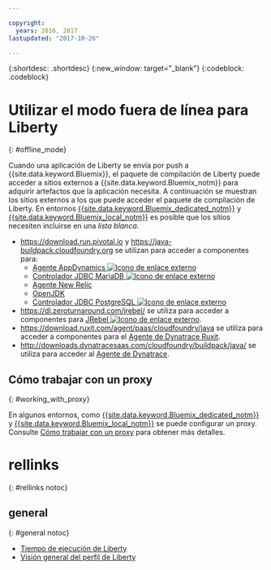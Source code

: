 ```yaml
---

copyright:
  years: 2016, 2017
lastupdated: "2017-10-26"

---
```


{:shortdesc: .shortdesc}
{:new_window: target="_blank"}
{:codeblock: .codeblock}


# Utilizar el modo fuera de línea para Liberty
{: #offline_mode}

Cuando una aplicación de Liberty se envía por push a {{site.data.keyword.Bluemix}}, el paquete de compilación de Liberty puede acceder a sitios externos a {{site.data.keyword.Bluemix_notm}} para adquirir artefactos que la aplicación necesita.
A continuación se muestran los sitios externos a los que puede acceder el paquete de compilación de Liberty.  En entornos [{{site.data.keyword.Bluemix_dedicated_notm}}](/docs/dedicated/index.html#dedicated) y
[{{site.data.keyword.Bluemix_local_notm}}](/docs/local/index.html#local) es posible que los sitios necesiten incluirse en una *lista blanca*.

* https://download.run.pivotal.io y https://java-buildpack.cloudfoundry.org se utilizan para acceder a componentes para:
  * [Agente AppDynamics ![Icono de enlace externo](../../icons/launch-glyph.svg "Icono de enlace externo")](https://www.appdynamics.com/)
  * [Controlador JDBC MariaDB ![Icono de enlace externo](../../icons/launch-glyph.svg "Icono de enlace externo")](https://mariadb.com/)
  * [Agente New Relic](newRelic.html)
  * [OpenJDK](customizingJRE.html#OpenJDK)
  * [Controlador JDBC PostgreSQL ![Icono de enlace externo](../../icons/launch-glyph.svg "Icono de enlace externo")](https://www.postgresql.org)
* https://dl.zeroturnaround.com/jrebel/ se utiliza para acceder a componentes para [JRebel ![Icono de enlace externo](../../icons/launch-glyph.svg "Icono de enlace externo")](https://zeroturnaround.com/software/jrebel/).
* https://download.ruxit.com/agent/paas/cloudfoundry/java se utiliza para acceder a componentes para el [Agente de Dynatrace Ruxit](dynatrace.html).
* http://downloads.dynatracesaas.com/cloudfoundry/buildpack/java/ se utiliza para acceder al [Agente de Dynatrace](dynatrace.html).

## Cómo trabajar con un proxy
{: #working_with_proxy}

En algunos entornos, como [{{site.data.keyword.Bluemix_dedicated_notm}}](/docs/dedicated/index.html#dedicated) y
[{{site.data.keyword.Bluemix_local_notm}}](/docs/local/index.html#local) se puede configurar un proxy. Consulte [Cómo trabajar con un proxy](/docs/manageapps/workingWithProxy.html) para obtener más detalles.

# rellinks
{: #rellinks notoc}
## general
{: #general notoc}
* [Tiempo de ejecución de Liberty](index.html)
* [Visión general del perfil de Liberty](http://www-01.ibm.com/support/knowledgecenter/SSAW57_8.5.5/com.ibm.websphere.wlp.nd.doc/ae/cwlp_about.html)
